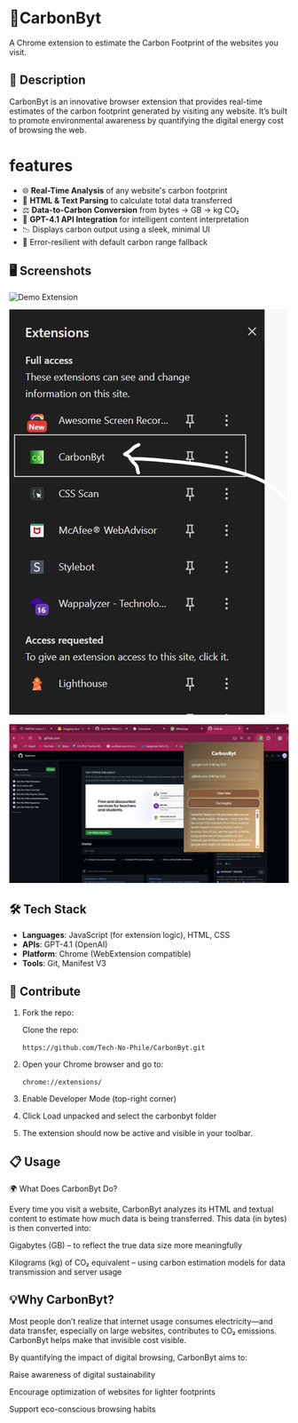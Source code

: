# 🌱CarbonByt

A Chrome extension to estimate the Carbon Footprint of the websites you visit.

## 📘 Description
  
 CarbonByt is an innovative browser extension that provides real-time estimates of the carbon footprint generated by visiting any website. It’s built to promote environmental awareness by quantifying the digital energy cost of browsing the web.


# features

- 🌐 **Real-Time Analysis** of any website's carbon footprint
- 🔎 **HTML & Text Parsing** to calculate total data transferred
- ⚖️ **Data-to-Carbon Conversion** from bytes → GB → kg CO₂
- 🤖 **GPT-4.1 API Integration** for intelligent content interpretation
- 📉 Displays carbon output using a sleek, minimal UI
- 🌈 Error-resilient with default carbon range fallback

## 🖥️ Screenshots
![Demo Extension](/CarbonByt/Resources/1.jpeg)

![Demo Extension](Resources\2.jpeg)

![Extension Popup](Resources\3.jpeg)


## 🛠️ Tech Stack

- **Languages**: JavaScript (for extension logic), HTML, CSS
- **APIs**: GPT-4.1 (OpenAI)
- **Platform**: Chrome (WebExtension compatible)
- **Tools**: Git, Manifest V3

## 🔧 Contribute

1. Fork the repo:

    Clone the repo:

     ```https://github.com/Tech-No-Phile/CarbonByt.git```


2. Open your Chrome browser and go to:

    ```chrome://extensions/```

3. Enable Developer Mode (top-right corner)

4. Click Load unpacked and select the carbonbyt folder

5. The extension should now be active and visible in your toolbar.


## 📋 Usage
🌍 What Does CarbonByt Do?
 
Every time you visit a website, CarbonByt analyzes its HTML and textual content to estimate how much data is being transferred. This data (in bytes) is then converted into:

Gigabytes (GB) – to reflect the true data size more meaningfully

Kilograms (kg) of CO₂ equivalent – using carbon estimation models for data transmission and server usage
## 💡Why CarbonByt?

Most people don’t realize that internet usage consumes electricity—and data transfer, especially on large websites, contributes to CO₂ emissions. CarbonByt helps make that invisible cost visible.

By quantifying the impact of digital browsing, CarbonByt aims to:

Raise awareness of digital sustainability

Encourage optimization of websites for lighter footprints

Support eco-conscious browsing habits
